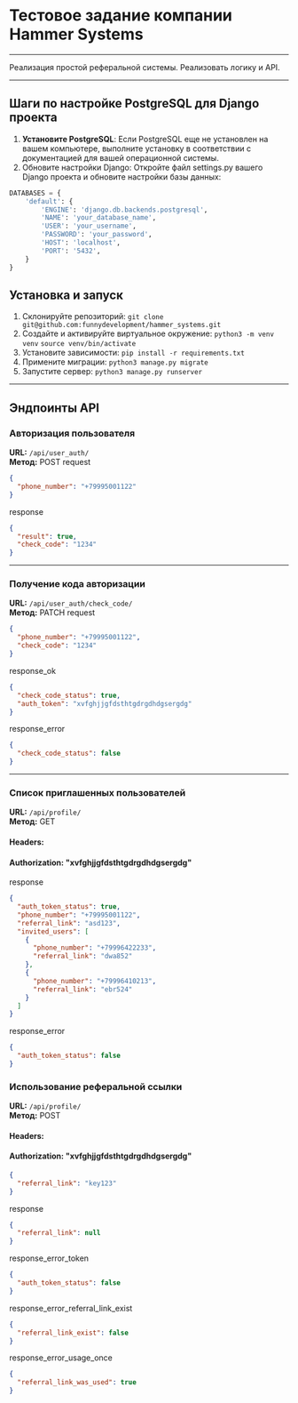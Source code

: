 # Тестовое задание компании Hammer Systems

---
Реализация простой реферальной системы. Реализовать логику и API.

---
## Шаги по настройке PostgreSQL для Django проекта
1. **Установите PostgreSQL**: Если PostgreSQL еще не установлен на вашем компьютере, выполните установку в соответствии с документацией для вашей операционной системы.
2. Обновите настройки Django: Откройте файл settings.py вашего Django проекта и обновите настройки базы данных:

```python
DATABASES = {
    'default': {
        'ENGINE': 'django.db.backends.postgresql',
        'NAME': 'your_database_name',
        'USER': 'your_username',
        'PASSWORD': 'your_password',
        'HOST': 'localhost',
        'PORT': '5432',
    }
}
```
## Установка и запуск
1. Склонируйте репозиторий: 
`git clone git@github.com:funnydevelopment/hammer_systems.git`
2. Создайте и активируйте виртуальное окружение:
`python3 -m venv venv`
`source venv/bin/activate`
3. Установите зависимости:
`pip install -r requirements.txt`
4. Примените миграции:
`python3 manage.py migrate`
5. Запустите сервер:
`python3 manage.py runserver`

---
## Эндпоинты API

### Авторизация пользователя
**URL:** `/api/user_auth/`  
**Метод:** POST
request
```json
{
  "phone_number": "+79995001122"
}
```
response
```json
{
  "result": true,
  "check_code": "1234"
}
```
---
### Получение кода авторизации
**URL:** `/api/user_auth/check_code/`  
**Метод:** PATCH
request
```json
{
  "phone_number": "+79995001122",
  "check_code": "1234"
}
```
response_ok
```json
{
  "check_code_status": true,
  "auth_token": "xvfghjjgfdsthtgdrgdhdgsergdg"
}
```
response_error
```json
{
  "check_code_status": false
}
```
---
### Список приглашенных пользователей
**URL:** `/api/profile/`  
**Метод:** GET
#### Headers:
#### Authorization: "xvfghjjgfdsthtgdrgdhdgsergdg"
response
```json
{
  "auth_token_status": true,
  "phone_number": "+79995001122",
  "referral_link": "asd123",
  "invited_users": [ 
    {
      "phone_number": "+79996422233",
      "referral_link": "dwa852"
    },
    {
      "phone_number": "+79996410213",
      "referral_link": "ebr524"
    }
  ]
}
```
response_error
```json
{
  "auth_token_status": false
}
```
### Использование реферальной ссылки
**URL:** `/api/profile/`  
**Метод:** POST
#### Headers:
#### Authorization: "xvfghjjgfdsthtgdrgdhdgsergdg"
```json
{
  "referral_link": "key123"
}
```
response
```json
{
  "referral_link": null
}
```
response_error_token
```json
{
  "auth_token_status": false
}
```
response_error_referral_link_exist
```json
{
  "referral_link_exist": false
}
```
response_error_usage_once
```json
{
  "referral_link_was_used": true
}
```